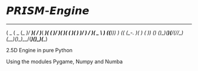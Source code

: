 # 𝙋𝙍𝙄𝙎𝙈-𝙀𝙣𝙜𝙞𝙣𝙚
  ____  ____  ____  ___  __  __     ____  _  _  ___  ____  _  _  ____ 
(  _ \(  _ \(_  _)/ __)(  \/  )___( ___)( \( )/ __)(_  _)( \( )( ___) 
 )___/ )   / _)(_ \__ \ )    ((___))__)  )  (( (_-. _)(_  )  (  )__) 
(__)  (_)\_)(____)(___/(_/\/\_)   (____)(_)\_)\___/(____)(_)\_)(____)

2.5D Engine in pure Python

Using the modules Pygame, Numpy and Numba

